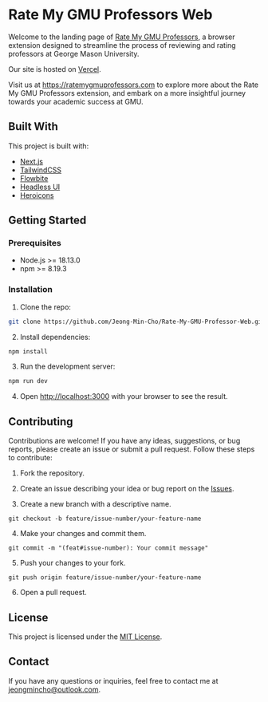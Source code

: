 # Rate My GMU Professors Web

Welcome to the landing page of [Rate My GMU Professors](https://github.com/Jeong-Min-Cho/Rate-My-GMU-Professors), a browser extension designed to streamline the process of reviewing and rating professors at George Mason University.

Our site is hosted on [Vercel](https://vercel.com/).

Visit us at https://ratemygmuprofessors.com to explore more about the Rate My GMU Professors extension, and embark on a more insightful journey towards your academic success at GMU.

## Built With

This project is built with:

- [Next.js](https://nextjs.org/)
- [TailwindCSS](https://tailwindcss.com/)
- [Flowbite](https://flowbite.com/)
- [Headless UI](https://headlessui.dev/)
- [Heroicons](https://heroicons.com/)

## Getting Started

### Prerequisites

- Node.js >= 18.13.0
- npm >= 8.19.3

### Installation

1. Clone the repo:

```bash
git clone https://github.com/Jeong-Min-Cho/Rate-My-GMU-Professor-Web.git
```

2. Install dependencies:

```bash
npm install
```

3. Run the development server:

```bash
npm run dev
```

4. Open [http://localhost:3000](http://localhost:3000) with your browser to see the result.

## Contributing

Contributions are welcome! If you have any ideas, suggestions, or bug reports, please create an issue or submit a pull request. Follow these steps to contribute:

1. Fork the repository.

2. Create an issue describing your idea or bug report on the [Issues](https://github.com/Jeong-Min-Cho/Rate-My-GMU-Professors-Web/issues).

3. Create a new branch with a descriptive name.

```
git checkout -b feature/issue-number/your-feature-name
```

4. Make your changes and commit them.

```
git commit -m "(feat#issue-number): Your commit message"
```

5. Push your changes to your fork.

```
git push origin feature/issue-number/your-feature-name
```

6. Open a pull request.

## License

This project is licensed under the [MIT License](https://github.com/Jeong-Min-Cho/Rate-My-GMU-Professors-Web/blob/main/LICENSE).

## Contact

If you have any questions or inquiries, feel free to contact me at [jeongmincho@outlook.com](mailto:jeongmincho@outlook.com).
